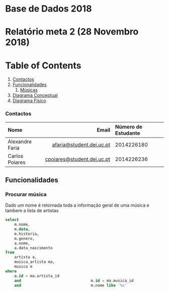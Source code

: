 # Base de Dados 2018

# Relatório meta 2 (28 Novembro 2018)

# Table of Contents
1. [Contactos](#Contactos)
2. [Funcionalidades](#Funcionalidades)
    1. [Músicas](#Musicas)
3. [Diagrama Conceptual](#conceptual)
4. [Diagrama Físico](#fisico)


### Contactos

| Nome | Email | Número de Estudante | 
|:---|---:|:---|
| Alexandre Faria | afaria@student.dei.uc.pt | 2014226180 |
| Carlos Poiares |  cpoiares@student.dei.uc.pt |  2014226236 |


## Funcionalidades


### Procurar música

Dado um nome é retornada toda a informação geral de uma música e tambem a lista de artistas

```sql
select
    m.nome,
    m.data,
    m.historia,
    m.genero,
    a.nome,
    a.data_nascimento                         
from
    artista a,
    musica_artista ma,
    musica m                         
where
    a.id = ma.artista_id 
    and                               m.id = ma.musica_id 
    and                               m.nome like '%s'
```